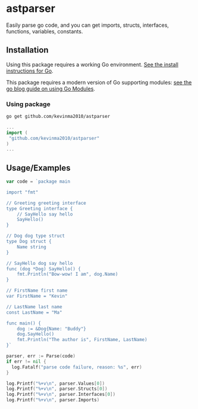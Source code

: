 # astparser

Easily parse go code, and you can get imports, structs, interfaces, functions, variables, constants.

## Installation

Using this package requires a working Go environment. [See the install instructions for Go](http://golang.org/doc/install.html).

This package requires a modern version of Go supporting modules: [see the go blog guide on using Go Modules](https://blog.golang.org/using-go-modules).

### Using package

```bash
go get github.com/kevinma2010/astparser
```

```go
...
import (
 "github.com/kevinma2010/astparser"
)
...
```

## Usage/Examples

```go
var code = `package main

import "fmt"

// Greeting greeting interface
type Greeting interface {
	// SayHello say hello
	SayHello()
}

// Dog dog type struct
type Dog struct {
	Name string
}

// SayHello dog say hello
func (dog *Dog) SayHello() {
	fmt.Println("Bow-wow! I am", dog.Name)
}

// FirstName first name
var FirstName = "Kevin"

// LastName last name
const LastName = "Ma"

func main() {
	dog := &Dog{Name: "Buddy"}
	dog.SayHello()
	fmt.Println("The author is", FirstName, LastName)
}`

parser, err := Parse(code)
if err != nil {
  log.Fatalf("parse code failure, reason: %s", err)
}

log.Printf("%+v\n", parser.Values[0])
log.Printf("%+v\n", parser.Structs[0])
log.Printf("%+v\n", parser.Interfaces[0])
log.Printf("%+v\n", parser.Imports)
```
